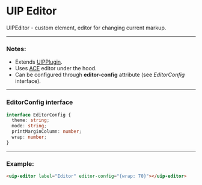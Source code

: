 # UIP Editor

UIPEditor - custom element, editor for changing current markup.

---
### Notes:

- Extends [UIPPlugin](../core/README.md).
- Uses [ACE](https://ace.c9.io/) editor under the hood. 
- Can be configured through **editor-config** attribute (see *EditorConfig* interface).

---

### EditorConfig interface
```typescript
interface EditorConfig {
  theme: string;
  mode: string;
  printMarginColumn: number;
  wrap: number;
}
```

---

### Example:
```html
<uip-editor label="Editor" editor-config="{wrap: 70}"></uip-editor>
```
